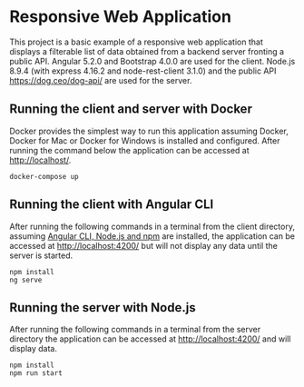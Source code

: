 # Responsive Web Application

This project is a basic example of a responsive web application that displays a filterable list of data obtained from a backend server fronting a public API. Angular 5.2.0 and Bootstrap 4.0.0 are used for the client. Node.js 8.9.4 (with express 4.16.2 and node-rest-client 3.1.0) and the public API <https://dog.ceo/dog-api/> are used for the server.

## Running the client and server with Docker

Docker provides the simplest way to run this application assuming Docker, Docker for Mac or Docker for Windows is installed and configured. After running the command below the application can be accessed at <http://localhost/>.

`docker-compose up`

## Running the client with Angular CLI

After running the following commands in a terminal from the client directory, assuming [Angular CLI, Node.js and npm](https://angular.io/guide/quickstart) are installed, the application can be accessed at <http://localhost:4200/> but will not display any data until the server is started.

```
npm install
ng serve
```

## Running the server with Node.js

After running the following commands in a terminal from the server directory the application can be accessed at <http://localhost:4200/> and will display data.

```
npm install
npm run start
```
